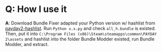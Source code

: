 # Q: How I use it

**A**: Download Bundle Fixer adapted your Python version w/ hashlist from [payday2-hashlist](https://bitbucket.org/Frankelstner/pd2-hashlist). Run `Python x.x.py` and check `all_h.bundle` is existed. Then, put it into `C:\Program Files (x86)\Steam\steamapps\common\PAYDAY 2\assets` and hashlist into the folder Bundle Modder existed, run Bundle Modder, and extract.